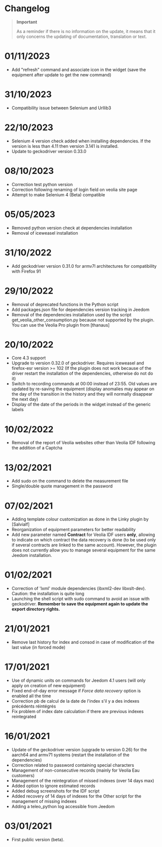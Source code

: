 # Changelog 

>**Important**
>
>As a reminder if there is no information on the update, it means that it only concerns the updating of documentation, translation or text.

# 01/11/2023
- Add "refresh" command and associate icon in the widget (save the equipment after update to get the new command)

# 31/10/2023
- Compatibility issue between Selenium and Urllib3

# 22/10/2023
- Selenium 4 version check added when installing dependencies. If the version is less than 4.11 then version 3.141 is installed.
- Update to geckodriver version 0.33.0

# 08/10/2023
- Correction test python version
- Correction following renaming of login field on veolia site page
- Attempt to make Selenium 4 (Beta) compatible

# 05/05/2023
- Removed python version check at dependencies installation
- Removal of iceweasel installation

# 31/10/2022
- Add geckodriver version 0.31.0 for armv7l architectures for compatibility with Firefox 91

# 29/10/2022
- Removal of deprecated functions in the Python script
- Add packages.json file for dependencies version tracking in Jeedom
- Removal of the dependencies installation used by the script get_veolia_other_consumption.py because not supported by the plugin. You can use the Veolia Pro plugin from [thanaus]

# 20/10/2022
- Core 4.3 support
- Upgrade to version 0.32.0 of geckodriver. Requires iceweasel and firefox-esr version >= 102 (If the plugin does not work because of the driver restart the installation of the dependencies, otherwise do not do it)
- Switch to recording commands at 00:00 instead of 23:55. Old values are updated by re-saving the equipment (display anomalies may appear on the day of the transition in the history and they will normally disappear the next day)
- Display of the date of the periods in the widget instead of the generic labels

# 10/02/2022
- Removal of the report of Veolia websites other than Veolia IDF following the addition of a Captcha

# 13/02/2021
- Add sudo on the command to delete the measurement file
- Single/double quote management in the password

# 07/02/2021
- Adding template colour customization as done in the Linky plugin by [Salvialf]
- Reorganization of equipment parameters for better readability
- Add new parameter named **Contract** for Veolia IDF users **only**, allowing to indicate on which contract the data recovery is done (to be used only if several contracts are linked to the same account). However, the plugin does not currently allow you to manage several equipment for the same Jeedom installation.

# 01/02/2021
- Correction of 'lxml' module dependencies (ibxml2-dev libxslt-dev). Caution: the installation is quite long
- Launching the shell script with sudo command to avoid an issue with geckodriver. **Remember to save the equipment again to update the export directory rights.**

# 21/01/2021
- Remove last history for index and consod in case of modification of the last value (in forced mode)

# 17/01/2021
- Use of dynamic units on commands for Jeedom 4.1 users (will only apply on creation of new equipment)
- Fixed end-of-day error message if *Force data recovery* option is enabled all the time
- Correction pb de calcul de la date de l'index s'il y a des indexes précédents réintégrés
- Fix problem of index date calculation if there are previous indexes reintegrated

# 16/01/2021

- Update of the geckodriver version (upgrade to version 0.26) for the aarch64 and armv71 systems (restart the installation of the dependencies)
- Correction related to password containing special characters
- Management of non-consecutive records (mainly for Veolia Eau customers)
- Management of the reintegration of missed indexes (over 14 days max)
- Added option to ignore estimated records
- Added debug screenshots for the IDF script
- Added recovery of 14 days of indexes for the Other script for the management of missing indexes
- Adding a teleo_python log accessible from Jeedom

# 03/01/2021
- First public version (beta).
